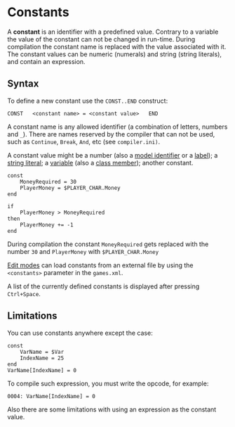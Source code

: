 # Constants

A **constant** is an identifier with a predefined value. Contrary to a variable the value of the constant can not be changed in run-time. During compilation the constant name is replaced with the value associated with it. The constant values can be numeric \(numerals\) and string \(string literals\), and contain an expression.

## Syntax

To define a new constant use the `CONST..END` construct:

`CONST  
    <constant name> = <constant value>  
END`

A constant name is any allowed identifier \(a combination of letters, numbers and `_`\). There are names reserved by the compiler that can not be used, such as `Continue`, `Break`, `And`, etc \(see `compiler.ini)`.  
  
A constant value might be a number \(also a [model identifier](data-types.md#model-names) or a [label](data-types.md#labels)\); a [string literal](data-types.md#string-literals); a [variable](variables.md) \(also a [class member](classes.md#class-members)\); another constant.

```text
const
    MoneyRequired = 30
    PlayerMoney = $PLAYER_CHAR.Money
end

if
    PlayerMoney > MoneyRequired
then
    PlayerMoney += -1
end
```

During compilation the constant `MoneyRequired` gets replaced with the number `30` and `PlayerMoney` with `$PLAYER_CHAR.Money`

[Edit modes](../edit-modes.md) can load constants from an external file by using the `<constants>` parameter in the `games.xml`.

A list of the currently defined constants is displayed after pressing `Ctrl+Space`.

## Limitations

You can use constants anywhere except the case:

```text
const
    VarName = $Var
    IndexName = 25
end
VarName[IndexName] = 0
```

To compile such expression, you must write the opcode, for example:

```text
0004: VarName[IndexName] = 0
```

Also there are some limitations with using an expression as the constant value.

